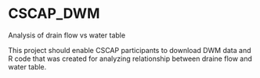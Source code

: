 # CSCAP_DWM
Analysis of drain flow vs water table

This project should enable CSCAP participants to download DWM data and R code that was created for analyzing relationship between draine flow and water table.

